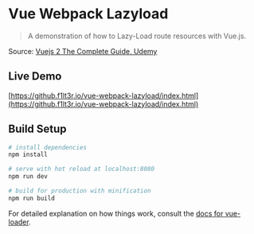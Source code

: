 # Vue Webpack Lazyload

> A demonstration of how to Lazy-Load route resources with Vue.js.

Source: [Vuejs 2 The Complete Guide, Udemy](https://www.udemy.com/vuejs-2-the-complete-guide)

## Live Demo

[https://github.f1lt3r.io/vue-webpack-lazyload/index.html](https://github.f1lt3r.io/vue-webpack-lazyload/index.html)

## Build Setup

``` bash
# install dependencies
npm install

# serve with hot reload at localhost:8080
npm run dev

# build for production with minification
npm run build
```

For detailed explanation on how things work, consult the [docs for vue-loader](http://vuejs.github.io/vue-loader).
